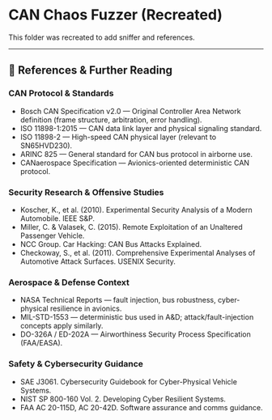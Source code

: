 # CAN Chaos Fuzzer (Recreated)

This folder was recreated to add sniffer and references.


---

## 📖 References & Further Reading

### CAN Protocol & Standards
- Bosch CAN Specification v2.0 — Original Controller Area Network definition (frame structure, arbitration, error handling).
- ISO 11898-1:2015 — CAN data link layer and physical signaling standard.
- ISO 11898-2 — High-speed CAN physical layer (relevant to SN65HVD230).
- ARINC 825 — General standard for CAN bus protocol in airborne use.
- CANaerospace Specification — Avionics-oriented deterministic CAN protocol.

### Security Research & Offensive Studies
- Koscher, K., et al. (2010). Experimental Security Analysis of a Modern Automobile. IEEE S&P.
- Miller, C. & Valasek, C. (2015). Remote Exploitation of an Unaltered Passenger Vehicle.
- NCC Group. Car Hacking: CAN Bus Attacks Explained.
- Checkoway, S., et al. (2011). Comprehensive Experimental Analyses of Automotive Attack Surfaces. USENIX Security.

### Aerospace & Defense Context
- NASA Technical Reports — fault injection, bus robustness, cyber-physical resilience in avionics.
- MIL-STD-1553 — deterministic bus used in A&D; attack/fault-injection concepts apply similarly.
- DO-326A / ED-202A — Airworthiness Security Process Specification (FAA/EASA).

### Safety & Cybersecurity Guidance
- SAE J3061. Cybersecurity Guidebook for Cyber-Physical Vehicle Systems.
- NIST SP 800-160 Vol. 2. Developing Cyber Resilient Systems.
- FAA AC 20-115D, AC 20-42D. Software assurance and comms guidance.
